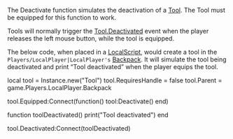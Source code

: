 The Deactivate function simulates the deactivation of a [Tool](https://developer.roblox.com/en-us/api-reference/class/Tool). The Tool must be equipped for this function to work.

Tools will normally trigger the [Tool.Deactivated](https://developer.roblox.com/en-us/api-reference/event/Tool/Deactivated) event when the player releases the left mouse button, while the tool is equipped.

The below code, when placed in a [LocalScript](https://developer.roblox.com/en-us/api-reference/class/LocalScript), would create a tool in the `Players/LocalPlayer|LocalPlayer's` [Backpack](https://developer.roblox.com/en-us/api-reference/class/Backpack). It will simulate the tool being deactivated and print “Tool deactivated” when the player equips the tool.

local tool = Instance.new("Tool")
tool.RequiresHandle = false
tool.Parent = game.Players.LocalPlayer.Backpack

tool.Equipped:Connect(function()
	tool:Deactivate()
end)

function toolDeactivated()
    print("Tool deactivated")
end

tool.Deactivated:Connect(toolDeactivated)